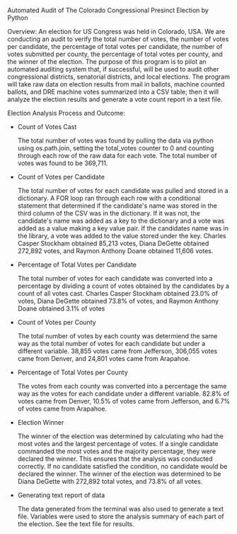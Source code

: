 Automated Audit of The Colorado Congressional Presinct Election by Python

Overview: 
An election for US Congress was held in Colorado, USA. We are conducting an audit to verify the total number of votes, the number of votes per candidate, the percentage of total votes per candidate, the number of votes submitted per county, the percentage of total votes per county, and the winner of the election.  The purpose of this program is to pilot an automated auditing system that, if successful, will be used to audit other congressional districts, senatorial districts, and local elections.  The program will take raw data on election results from mail in ballots, machine counted ballots, and DRE machine votes summarized into a CSV table; then it will analyze the election results and generate a vote count report in a text file.

Election Analysis Process and Outcome:

  * Count of Votes Cast
      
       The total number of votes was found by pulling the data via python using os.path.join, setting the total_votes counter to 0 and counting through each row of the raw data for each vote.  The total number of votes was found to be 369,711.


  * Count of Votes per Candidate

      The total number of votes for each candidate was pulled and stored in a dictionary. A FOR loop ran through each row with a conditional statement that determined if the candidate's name was stored in the third column of the CSV was in the dictionary.  If it was not, the candidate's name was added as a key to the dictionary and a vote was added as a value making a key value pair. If the candidates name was in the library, a vote was added to the value stored under the key. Charles Casper Stockham obtained 85,213 votes, Diana DeGette obtained 272,892 votes, and Raymon Anthony Doane obtained 11,606 votes.

      
  * Percentage of Total Votes per Candidate
      
      The total number of votes for each candidate was converted into a percentage by dividing a count of votes obtained by the candidates by a count of all votes cast. Charles Casper Stockham obtained 23.0% of votes, Diana DeGette obtained 73.8% of votes, and Raymon Anthony Doane obtained   3.1% of votes

      
  * Count of Votes per County

     The total number of votes by each county was determiend the same way as the total number of votes for each candidate but under a different variable.  38,855 votes came from Jefferson, 306,055 votes came from Denver, and 24,801 votes came from Arapahoe.
    

  * Percentage of Total Votes per County
    
      The votes from each county was converted into a percentage the same way as the votes for each candidate under a different variable. 82.8% of votes came from Denver, 10.5% of votes came from Jefferson, and 6.7% of votes came from Arapahoe.
      
      
  * Election Winner 

      The winner of the election was determined by calculating who had the most votes and the largest percentage of votes. If a single candidate commanded the most votes and the majority percentage, they were declared the winner.  This ensures that the analysis was conducted correctly.  If no candidate satisfied the condition, no candidate would be declared the winner. The winner of the election was determined to be Diana DeGette with 272,892 total votes, and 73.8% of all votes.
      
      
  * Generating text report of data

      The data generated from the terminal was also used to generate a text file. Variables were used to store the analysis summary of each part of the election. See the text file for results.
